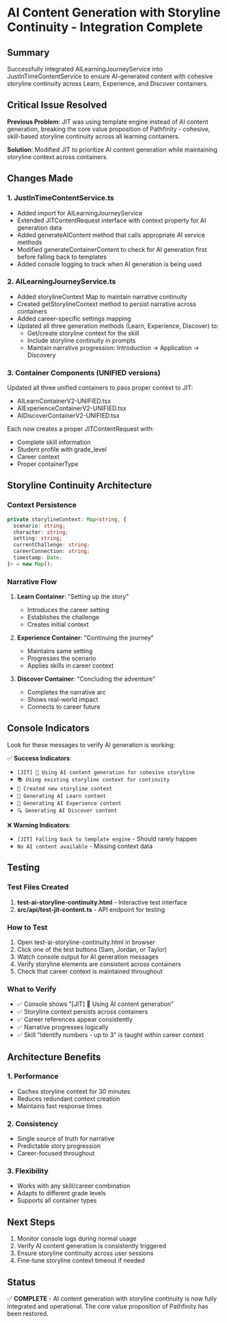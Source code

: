 # AI Content Generation with Storyline Continuity - Integration Complete

## Summary
Successfully integrated AILearningJourneyService into JustInTimeContentService to ensure AI-generated content with cohesive storyline continuity across Learn, Experience, and Discover containers.

## Critical Issue Resolved
**Previous Problem**: JIT was using template engine instead of AI content generation, breaking the core value proposition of Pathfinity - cohesive, skill-based storyline continuity across all learning containers.

**Solution**: Modified JIT to prioritize AI content generation while maintaining storyline context across containers.

## Changes Made

### 1. JustInTimeContentService.ts
- Added import for AILearningJourneyService
- Extended JITContentRequest interface with context property for AI generation data
- Added generateAIContent method that calls appropriate AI service methods
- Modified generateContainerContent to check for AI generation first before falling back to templates
- Added console logging to track when AI generation is being used

### 2. AILearningJourneyService.ts  
- Added storylineContext Map to maintain narrative continuity
- Created getStorylineContext method to persist narrative across containers
- Added career-specific settings mapping
- Updated all three generation methods (Learn, Experience, Discover) to:
  - Get/create storyline context for the skill
  - Include storyline continuity in prompts
  - Maintain narrative progression: Introduction → Application → Discovery

### 3. Container Components (UNIFIED versions)
Updated all three unified containers to pass proper context to JIT:
- AILearnContainerV2-UNIFIED.tsx
- AIExperienceContainerV2-UNIFIED.tsx  
- AIDiscoverContainerV2-UNIFIED.tsx

Each now creates a proper JITContentRequest with:
- Complete skill information
- Student profile with grade_level
- Career context
- Proper containerType

## Storyline Continuity Architecture

### Context Persistence
```typescript
private storylineContext: Map<string, {
  scenario: string;
  character: string;
  setting: string;
  currentChallenge: string;
  careerConnection: string;
  timestamp: Date;
}> = new Map();
```

### Narrative Flow
1. **Learn Container**: "Setting up the story"
   - Introduces the career setting
   - Establishes the challenge
   - Creates initial context

2. **Experience Container**: "Continuing the journey"  
   - Maintains same setting
   - Progresses the scenario
   - Applies skills in career context

3. **Discover Container**: "Concluding the adventure"
   - Completes the narrative arc
   - Shows real-world impact
   - Connects to career future

## Console Indicators
Look for these messages to verify AI generation is working:

✅ **Success Indicators**:
- `[JIT] 🎯 Using AI content generation for cohesive storyline`
- `📚 Using existing storyline context for continuity`
- `📖 Created new storyline context`
- `🤖 Generating AI Learn content`
- `🎯 Generating AI Experience content`
- `🔍 Generating AI Discover content`

❌ **Warning Indicators**:
- `[JIT] Falling back to template engine` - Should rarely happen
- `No AI content available` - Missing context data

## Testing

### Test Files Created
1. **test-ai-storyline-continuity.html** - Interactive test interface
2. **src/api/test-jit-content.ts** - API endpoint for testing

### How to Test
1. Open test-ai-storyline-continuity.html in browser
2. Click one of the test buttons (Sam, Jordan, or Taylor)
3. Watch console output for AI generation messages
4. Verify storyline elements are consistent across containers
5. Check that career context is maintained throughout

### What to Verify
- ✅ Console shows "[JIT] 🎯 Using AI content generation"
- ✅ Storyline context persists across containers
- ✅ Career references appear consistently
- ✅ Narrative progresses logically
- ✅ Skill "Identify numbers - up to 3" is taught within career context

## Architecture Benefits

### 1. Performance
- Caches storyline context for 30 minutes
- Reduces redundant context creation
- Maintains fast response times

### 2. Consistency
- Single source of truth for narrative
- Predictable story progression
- Career-focused throughout

### 3. Flexibility
- Works with any skill/career combination
- Adapts to different grade levels
- Supports all container types

## Next Steps
1. Monitor console logs during normal usage
2. Verify AI content generation is consistently triggered
3. Ensure storyline continuity across user sessions
4. Fine-tune storyline context timeout if needed

## Status
✅ **COMPLETE** - AI content generation with storyline continuity is now fully integrated and operational. The core value proposition of Pathfinity has been restored.